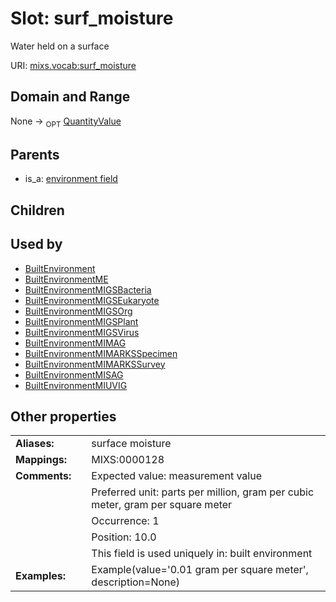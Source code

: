 
# Slot: surf_moisture


Water held on a surface

URI: [mixs.vocab:surf_moisture](https://w3id.org/mixs/vocab/surf_moisture)


## Domain and Range

None ->  <sub>OPT</sub> [QuantityValue](QuantityValue.md)

## Parents

 *  is_a: [environment field](environment_field.md)

## Children


## Used by

 * [BuiltEnvironment](BuiltEnvironment.md)
 * [BuiltEnvironmentME](BuiltEnvironmentME.md)
 * [BuiltEnvironmentMIGSBacteria](BuiltEnvironmentMIGSBacteria.md)
 * [BuiltEnvironmentMIGSEukaryote](BuiltEnvironmentMIGSEukaryote.md)
 * [BuiltEnvironmentMIGSOrg](BuiltEnvironmentMIGSOrg.md)
 * [BuiltEnvironmentMIGSPlant](BuiltEnvironmentMIGSPlant.md)
 * [BuiltEnvironmentMIGSVirus](BuiltEnvironmentMIGSVirus.md)
 * [BuiltEnvironmentMIMAG](BuiltEnvironmentMIMAG.md)
 * [BuiltEnvironmentMIMARKSSpecimen](BuiltEnvironmentMIMARKSSpecimen.md)
 * [BuiltEnvironmentMIMARKSSurvey](BuiltEnvironmentMIMARKSSurvey.md)
 * [BuiltEnvironmentMISAG](BuiltEnvironmentMISAG.md)
 * [BuiltEnvironmentMIUVIG](BuiltEnvironmentMIUVIG.md)

## Other properties

|  |  |  |
| --- | --- | --- |
| **Aliases:** | | surface moisture |
| **Mappings:** | | MIXS:0000128 |
| **Comments:** | | Expected value: measurement value |
|  | | Preferred unit: parts per million, gram per cubic meter, gram per square meter |
|  | | Occurrence: 1 |
|  | | Position: 10.0 |
|  | | This field is used uniquely in: built environment |
| **Examples:** | | Example(value='0.01 gram per square meter', description=None) |


